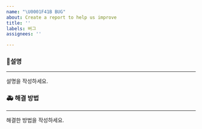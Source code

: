 ```yaml
---
name: "\U0001F41B BUG"
about: Create a report to help us improve
title: ''
labels: 버그
assignees: ''

---
```


### 📃설명

---

설명을 작성하세요.

### 🚑 해결 방법

---

해결한 방법을 작성하세요.
